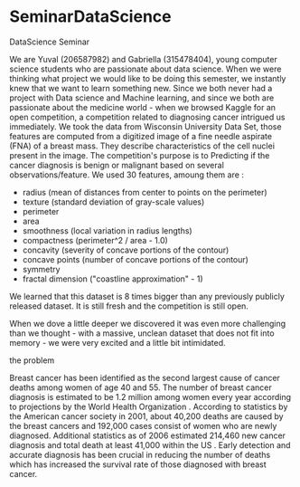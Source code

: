 # SeminarDataScience

DataScience Seminar

We are Yuval (206587982) and Gabriella (315478404), young computer science students who are passionate about data science.
When we were thinking what project we would like to be doing this semester, we instantly knew that we want to learn something new.
Since we both never had a project with Data science and Machine learning, and since we both are passionate about the medicine world - when we browsed Kaggle for an open competition, a competition related to diagnosing cancer intrigued us immediately.
We took the data from Wisconsin University Data Set, those features are computed from a digitized image of a fine needle aspirate (FNA) of a breast mass. They describe characteristics of the cell nuclei present in the image.
The competition's purpose is to Predicting if the cancer diagnosis is benign or malignant based on several observations/feature. We used 30 features, amoung them are :

- radius (mean of distances from center to points on the perimeter)
- texture (standard deviation of gray-scale values)
- perimeter
- area
- smoothness (local variation in radius lengths)
- compactness (perimeter^2 / area - 1.0)
- concavity (severity of concave portions of the contour)
- concave points (number of concave portions of the contour)
- symmetry
- fractal dimension ("coastline approximation" - 1)

We learned that this dataset is 8 times bigger than any previously publicly released dataset. It is still fresh and the competition is still open.

When we dove a little deeper we discovered it was even more challenging than we thought - with a massive, unclean dataset that does not fit into memory - we were very excited and a little bit intimidated.

the problem

Breast cancer has been identified as the second largest cause of cancer deaths among women of age 40 and 55. The number of breast cancer diagnosis is estimated to be 1.2 million among women every year according to projections by the World Health Organization . According to statistics by the American cancer society in 2001, about 40,200 deaths are caused by the breast cancers and 192,000 cases consist of women who are newly diagnosed. Additional statistics as of 2006 estimated 214,460 new cancer diagnosis and total death at least 41,000 within the US . Early detection and accurate diagnosis has been crucial in reducing the number of deaths which has increased the survival rate of those diagnosed with breast cancer. 
